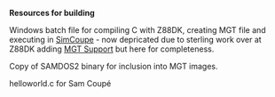 **Resources for building**

Windows batch file for compiling C with Z88DK, creating MGT file and executing in [SimCoupe](https://github.com/simonowen/simcoupe) - now depricated due to sterling work over at Z88DK adding [MGT Support](https://github.com/z88dk/z88dk/commit/fa1f1b45901e4412f190353647667192b4c2e61b) but here for completeness.

Copy of SAMDOS2 binary for inclusion into MGT images.

helloworld.c for Sam Coupé
